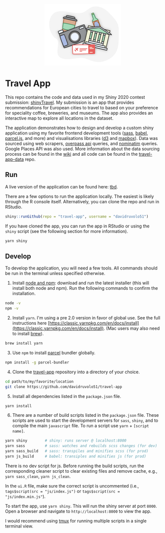 
<div style="width: 100%; text-align: center;">

![shiny travel app](./www/images/shiny-travel-illustration.svg)

</div>

# Travel App

This repo contains the code and data used in my Shiny 2020 contest submission: [shinyTravel](#). My submission is an app that provides recommendations for European cities to travel to based on your preference for speciality coffee, breweries, and museums. The app also provides an interactive map to explore all locations in the dataset. 

The application demonstrates how to design and develop a custom shiny application using my favorite frontend development tools ([sass](https://sass-lang.com), [babel](https://babeljs.io), [parcel.js](https://parceljs.org), and more) and visualisations libraries ([d3](https://d3js.org) and [mapbox](https://www.mapbox.com)). Data was sourced using web scrapers, [overpass api](http://overpass-api.de) queries, and [nominatim](https://nominatim.org) queries. Google Places API was also used. More information about the data sourcing process can be found in the [wiki](https://github.com/davidruvolo51/travel-app/wiki) and all code can be found in the [travel-app-data](https://github.com/davidruvolo51/travel-app-data) repo.

## Run

A live version of the application can be found here: [tbd](#).

There are a few options to run the application locally. The easiest is likely through the R console itself. Alternatively, you can clone the repo and run in RStudio.

```r
shiny::runGithub(repo = "travel-app", username = "davidruvolo51")
```

If you have cloned the app, you can run the app in RStudio or using the `shiny` script (see the following section for more information).

```bash
yarn shiny
```

## Develop

To develop the application, you will need a few tools. All commands should be run in the terminal unless specified otherwise.

1. Install [node and npm](https://nodejs.org/): download and run the latest installer (this will install both node and npm). Run the following commands to confirm the installation.

```bash
node -v
npm -v
```

2. Install `yarn`. I'm using a pre 2.0 version in favor of global use. See the full instructions here [https://classic.yarnpkg.com/en/docs/install](https://classic.yarnpkg.com/en/docs/install). (Mac users may also need to install [brew](https://brew.sh)).

```bash
brew install yarn
```

3. Use `npm` to install [parcel](https://parceljs.org) bundler globally.

```bash
npm install -g parcel-bundler
```

4. Clone the [travel-app](https://github.com/davidruvolo51/travel-app) repository into a directory of your choice.

```bash
cd path/to/my/favorite/location
git clone https://github.com/davidruvolo51/travel-app
```

5. Install all dependencies listed in the `package.json` file.

```bash
yarn install
```

6. There are a number of build scripts listed in the `package.json` file. These scripts are used to start the development servers for `sass`, `shiny`, and to compile the main `javascript` file. To run a script use `yarn` + `[script name]`.

```bash
yarn shiny        # shiny: runs server @ localhost:8000
yarn sass         # sass: watches and rebuilds scss changes (for dev)
yarn sass_build   # sass: transpiles and minifies scss (for prod)
yarn js_build     # babel: transiples and minifies js (for prod)
```

There is no dev script for js. Before running the build scripts, run the corresponding cleaner script to clear existing files and remove cache, e.g., `yarn sass_clean`, `yarn js_clean`.

In the `ui.R` file, make sure the correct script is uncommented (i.e., `tags$script(src = "js/index.js")` or `tags$script(src = "js/index.min.js"`).

To start the app, use `yarn shiny`. This will run the shiny server at port `8000`. Open a browser and navigate to `http://localhost:8000` to view the app.

I would recommend using [tmux](https://github.com/tmux/tmux) for running multiple scripts in a single terminal view.